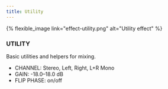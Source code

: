 ```yaml
---
title: Utility
---
```


{% flexible_image link="effect-utility.png" alt="Utility effect" %}

### UTILITY
Basic utilities and helpers for mixing.

* CHANNEL: Stereo, Left, Right, L+R Mono
* GAIN: -18.0–18.0 dB
* FLIP PHASE: on/off
